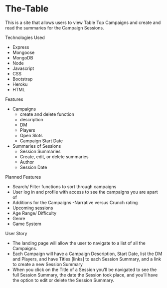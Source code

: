 # The-Table
This is a site that allows users to view Table Top Campaigns and create and read the summaries for the Campaign Sessions.

Technologies Used
- Express
- Mongoose
- MongoDB
- Node
- Javascript
- CSS
- Bootstrap
- Heroku
- HTML

Features
- Campaigns
    - create and delete function
    - description
    - DM
    - Players
    - Open Slots
    - Campaign Start Date
 - Summaries of Sessions
    - Session Summaries
    - Create, edit, or delete summaries
    - Author
    - Session Date 
    
Planned Features
- Search/ Filter functions to sort through campaigns
- User log in and profile with access to see the campaigns you are apart of
- Additions for the Campaigns -Narrative versus Crunch rating
- Upcoming sessions
- Age Range/ Difficulty
- Genre
- Game System 

User Story
- The landing page will allow the user to navigate to a list of all the Campaigns.
- Each Campaign will have a Campaign Description, Start Date, list the DM and Players, and have Titles [links] to each Session Summary, and a link to create a new Session Summary
- When you click on the Title of a Session you’ll be navigated to see the full Session Summary, the date the Session took place, and you’ll have the option to edit or delete the Session Summary.

